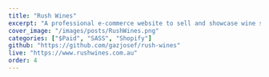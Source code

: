 ```yaml
---
title: "Rush Wines"
excerpt: "A professional e-commerce website to sell and showcase wine stock for Rush Wines."
cover_image: "/images/posts/RushWines.png"
categories: ["$Paid", "SASS", "Shopify"]
github: "https://github.com/gazjosef/rush-wines"
live: "https://www.rushwines.com.au"
order: 4
---
```

